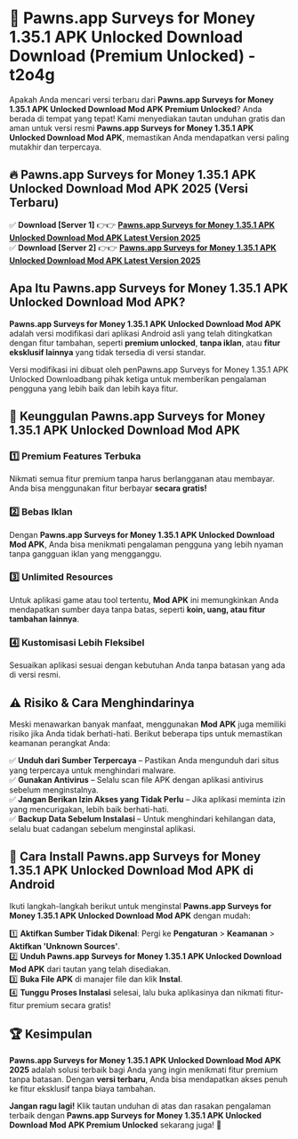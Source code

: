 # 🎯 Pawns.app Surveys for Money 1.35.1 APK Unlocked Download  Download (Premium Unlocked) -  t2o4g

Apakah Anda mencari versi terbaru dari **Pawns.app Surveys for Money 1.35.1 APK Unlocked Download Mod APK Premium Unlocked**? Anda berada di tempat yang tepat! Kami menyediakan tautan unduhan gratis dan aman untuk versi resmi **Pawns.app Surveys for Money 1.35.1 APK Unlocked Download Mod APK**, memastikan Anda mendapatkan versi paling mutakhir dan terpercaya.

## 🔥 Pawns.app Surveys for Money 1.35.1 APK Unlocked Download Mod APK 2025 (Versi Terbaru)

✅ **Download [Server 1]** 👉👉 [**Pawns.app Surveys for Money 1.35.1 APK Unlocked Download Mod APK Latest Version 2025**](https://momento.my/?title=Pawns.app_Surveys_for_Money_1.35.1_APK_Unlocked_Download)  
✅ **Download [Server 2]** 👉👉 [**Pawns.app Surveys for Money 1.35.1 APK Unlocked Download Mod APK Latest Version 2025**](https://momento.my/?title=Pawns.app_Surveys_for_Money_1.35.1_APK_Unlocked_Download)  

## Apa Itu Pawns.app Surveys for Money 1.35.1 APK Unlocked Download Mod APK?

**Pawns.app Surveys for Money 1.35.1 APK Unlocked Download Mod APK** adalah versi modifikasi dari aplikasi Android asli yang telah ditingkatkan dengan fitur tambahan, seperti **premium unlocked**, **tanpa iklan**, atau **fitur eksklusif lainnya** yang tidak tersedia di versi standar.

Versi modifikasi ini dibuat oleh penPawns.app Surveys for Money 1.35.1 APK Unlocked Downloadbang pihak ketiga untuk memberikan pengalaman pengguna yang lebih baik dan lebih kaya fitur.

## 🎯 Keunggulan Pawns.app Surveys for Money 1.35.1 APK Unlocked Download Mod APK

### 1️⃣ Premium Features Terbuka
Nikmati semua fitur premium tanpa harus berlangganan atau membayar. Anda bisa menggunakan fitur berbayar **secara gratis!**

### 2️⃣ Bebas Iklan
Dengan **Pawns.app Surveys for Money 1.35.1 APK Unlocked Download Mod APK**, Anda bisa menikmati pengalaman pengguna yang lebih nyaman tanpa gangguan iklan yang mengganggu.

### 3️⃣ Unlimited Resources
Untuk aplikasi game atau tool tertentu, **Mod APK** ini memungkinkan Anda mendapatkan sumber daya tanpa batas, seperti **koin, uang, atau fitur tambahan lainnya**.

### 4️⃣ Kustomisasi Lebih Fleksibel
Sesuaikan aplikasi sesuai dengan kebutuhan Anda tanpa batasan yang ada di versi resmi.

## ⚠️ Risiko & Cara Menghindarinya

Meski menawarkan banyak manfaat, menggunakan **Mod APK** juga memiliki risiko jika Anda tidak berhati-hati. Berikut beberapa tips untuk memastikan keamanan perangkat Anda:

✅ **Unduh dari Sumber Terpercaya** – Pastikan Anda mengunduh dari situs yang terpercaya untuk menghindari malware.  
✅ **Gunakan Antivirus** – Selalu scan file APK dengan aplikasi antivirus sebelum menginstalnya.  
✅ **Jangan Berikan Izin Akses yang Tidak Perlu** – Jika aplikasi meminta izin yang mencurigakan, lebih baik berhati-hati.  
✅ **Backup Data Sebelum Instalasi** – Untuk menghindari kehilangan data, selalu buat cadangan sebelum menginstal aplikasi.

## 📌 Cara Install Pawns.app Surveys for Money 1.35.1 APK Unlocked Download Mod APK di Android

Ikuti langkah-langkah berikut untuk menginstal **Pawns.app Surveys for Money 1.35.1 APK Unlocked Download Mod APK** dengan mudah:

1️⃣ **Aktifkan Sumber Tidak Dikenal**: Pergi ke **Pengaturan** > **Keamanan** > **Aktifkan 'Unknown Sources'**.  
2️⃣ **Unduh Pawns.app Surveys for Money 1.35.1 APK Unlocked Download Mod APK** dari tautan yang telah disediakan.  
3️⃣ **Buka File APK** di manajer file dan klik **Instal**.  
4️⃣ **Tunggu Proses Instalasi** selesai, lalu buka aplikasinya dan nikmati fitur-fitur premium secara gratis!

## 🏆 Kesimpulan

**Pawns.app Surveys for Money 1.35.1 APK Unlocked Download Mod APK 2025** adalah solusi terbaik bagi Anda yang ingin menikmati fitur premium tanpa batasan. Dengan **versi terbaru**, Anda bisa mendapatkan akses penuh ke fitur eksklusif tanpa biaya tambahan.

**Jangan ragu lagi!** Klik tautan unduhan di atas dan rasakan pengalaman terbaik dengan **Pawns.app Surveys for Money 1.35.1 APK Unlocked Download Mod APK Premium Unlocked** sekarang juga! 🚀
